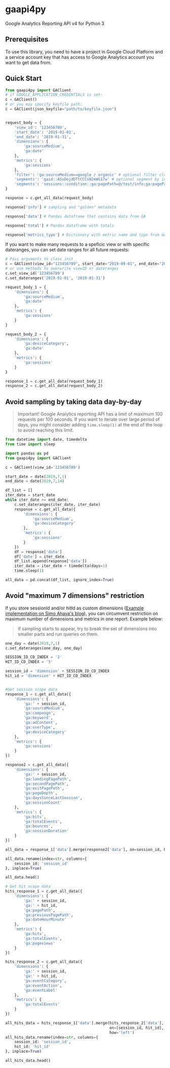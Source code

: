 # gaapi4py

Google Analytics Reporting API v4 for Python 3

## Prerequisites

To use this library, you need to have a project in Google Cloud Platform and a service account key that has access to Google Analytics account you want to get data from.

## Quick Start

```python
from gaapi4py import GAClient
# if GOOGLE_APPLICATION_CREDENTIALS is set:
c = GAClient() 
# or you may specify keyfile path:
c = GAClient(json_keyfile="path/to/keyfile.json")


request_body = {
    'view_id': '123456789',
    'start_date': '2019-01-01',
    'end_date': '2019-01-31',
    'dimensions': {
        'ga:sourceMedium',
        'ga:date'
    },
    'metrics': {
        'ga:sessions'
    },
    'filter': 'ga:sourceMedium==google / organic' # optional filter clause
    'segments': 'gaid::ASsDojdDTtCCCsH2eWG17w' # optional segment by id
    'segments': 'sessions::condition::ga:pagePath=@/test/info;ga:pagePath!~.*rick.*|.*monty.*|.*mobile.*' # optional dynamic segment 
}

response = c.get_all_data(request_body)

response['info'] # sampling and "golden" metadata

response['data'] # Pandas dataframe that contains data from GA

response['total'] # Pandas dataframe with totals

response['metrics_type'] # Dictionary with metric name and type from GA
```

If you want to make many requests to a speficic view or with specific dateranges, you can set date ranges for all future requests:

```python
# Pass arguments to class init
c = GAClient(view_id="123456789", start_date="2019-09-01", end_date="2019-09-07") 
# or use methods to overwrite viewID or dateranges
c.set_view_id('123456789')
c.set_dateranges('2019-01-01', '2019-01-31')

request_body_1 = {
    'dimensions': {
        'ga:sourceMedium',
        'ga:date'
    },
    'metrics': {
        'ga:sessions'
    }
}

request_body_2 = {
    'dimensions': {
        'ga:deviceCategory',
        'ga:date'
    },
    'metrics': {
        'ga:sessions'
    }
}

response_1 = c.get_all_data(request_body_1)
response_2 = c.get_all_data(request_body_2)
```

## Avoid sampling by taking data day-by-day

>Important! Google Analytics reporting API has a limit of maximum 100 requests per 100 seconds. If you want to iterate over large period of days, you might consider adding `time.sleep(1)` at the end of the loop to avoid reaching this limit.

```python
from datetime import date, timedelta
from time import sleep

import pandas as pd
from gaapi4py import GAClient

c = GAClient(view_id='123456789')

start_date = date(2019,7,1)
end_date = date(2019,7,14)

df_list = []
iter_date = start_date
while iter_date <= end_date:
    c.set_dateranges(iter_date, iter_date)
    response = c.get_all_data({
        'dimensions': {
            'ga:sourceMedium',
            'ga:deviceCategory'
        },
        'metrics': {
            'ga:sessions'
        }
    })
    df = response['data']
    df['date'] = iter_date
    df_list.append(response['data'])
    iter_date = iter_date + timedelta(days=1)
    time.sleep(1)

all_data = pd.concat(df_list, ignore_index=True)

```

## Avoid "maximum 7 dimensions" restriction

If you store sessionId and/or hitId as custom dimensions ([Example implementation on Simo Ahava's blog](https://www.simoahava.com/analytics/improve-data-collection-with-four-custom-dimensions/)), you can circumvent restriction on maximum number of dimensions and metrics in one report. Example below:

> If sampling starts to appear, try to break the set of dimensions into smaller parts and run queries on them.

```python
one_day = date(2019,7,1)
c.set_dateranges(one_day, one_day)

SESSION_ID_CD_INDEX = '2'
HIT_ID_CD_INDEX = '5'

session_id = 'dimension' + SESSION_ID_CD_INDEX
hit_id = 'dimension' + HIT_ID_CD_INDEX


#Get session scope data
response_1 = c.get_all_data({
    'dimensions': {
        'ga:' + session_id,
        'ga:sourceMedium',
        'ga:campaign',
        'ga:keyword',
        'ga:adContent',
        'ga:userType',
        'ga:deviceCategory'
    },
    'metrics': {
        'ga:sessions'
    }
})

response2 = c.get_all_data({
    'dimensions': {
        'ga:' + session_id,
        'ga:landingPagePath',
        'ga:secondPagePath',
        'ga:exitPagePath',
        'ga:pageDepth',
        'ga:daysSinceLastSession',
        'ga:sessionCount'
    },
    'metrics': {
        'ga:hits',
        'ga:totalEvents',
        'ga:bounces',
        'ga:sessionDuration'
    }
})

all_data = response_1['data'].merge(response2['data'], on=session_id, how='left')

all_data.rename(index=str, columns={
    session_id: 'session_id'
}, inplace=True)

all_data.head()

# Get hit scope data
hits_response_1 = c.get_all_data({
    'dimensions': {
        'ga:' + session_id,
        'ga:' + hit_id,
        'ga:pagePath',
        'ga:previousPagePath',
        'ga:dateHourMinute'
    },
    'metrics': {
        'ga:hits',
        'ga:totalEvents',
        'ga:pageviews'
    }
})

hits_response_2 = c.get_all_data({
    'dimensions': {
        'ga:' + session_id,
        'ga:' + hit_id,
        'ga:eventCategory',
        'ga:eventAction',
        'ga:eventLabel'
    },
    'metrics': {
        'ga:totalEvents'
    }
})

all_hits_data = hits_response_1['data'].merge(hits_response_2['data'],
                                              on=[session_id, hit_id],
                                              how='left')
all_hits_data.rename(index=str, columns={
    session_id: 'session_id',
    hit_id: 'hit_id'
}, inplace=True)

all_hits_data.head()

```
